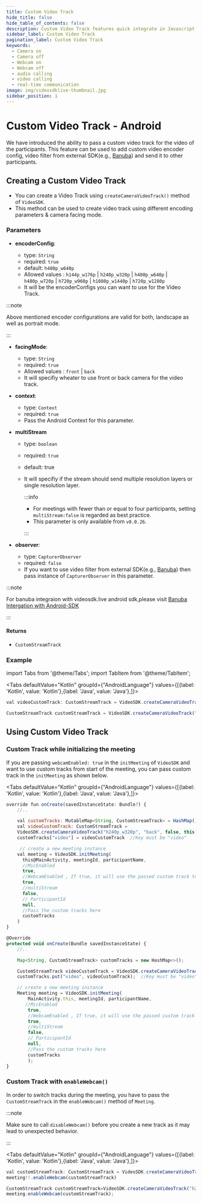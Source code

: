 ```yaml
---
title: Custom Video Track
hide_title: false
hide_table_of_contents: false
description: Custom Video Track features quick integrate in Javascript, React JS, Android, IOS, React Native, Flutter with Video SDK to add live video & audio conferencing to your applications.
sidebar_label: Custom Video Track
pagination_label: Custom Video Track
keywords:
  - Camera on
  - Camera off
  - Webcam on
  - Webcam off
  - audio calling
  - video calling
  - real-time communication
image: img/videosdklive-thumbnail.jpg
sidebar_position: 1
---
```


# Custom Video Track - Android

We have introduced the ability to pass a custom video track for the video of the participants. This feature can be used to add custom video encoder config, video filter from external SDK(e.g., [Banuba](https://www.banuba.com/)) and send it to other participants.

## Creating a Custom Video Track

- You can create a Video Track using `createCameraVideoTrack()` method of `VideoSDK`.
- This method can be used to create video track using different encoding parameters & camera facing mode.

### Parameters

- **encoderConfig**:

  - type: `String`
  - required: `true`
  - default: `h480p_w640p`
  - Allowed values : `h144p_w176p` | `h240p_w320p` | `h480p_w640p` | `h480p_w720p` | `h720p_w960p` | `h1080p_w1440p` | `h720p_w1280p`
  - It will be the encoderConfigs you can want to use for the Video Track.

:::note

Above mentioned encoder configurations are valid for both, landscape as well as portrait mode.

:::

- **facingMode**:

  - type: `String`
  - required: `true`
  - Allowed values : `front` | `back`
  - It will specifiy wheater to use front or back camera for the video track.

- **context**:

  - type: `Context`
  - required: `true`
  - Pass the Android Context for this parameter.

- **multiStream**

  - type: `boolean`
  - required: `true`
  - default: true
  - It will specifiy if the stream should send multiple resolution layers or single resolution layer.

    :::info

    - For meetings with fewer than or equal to four participants, setting `multiStream:false` is regarded as best practice.
    - This parameter is only available from `v0.0.26`.

    :::

- **observer**:

  - type: `CapturerObserver`
  - required: `false`
  - If you want to use video filter from external SDK(e.g., [Banuba](https://www.banuba.com/)) then pass instance of `CapturerObserver` in this parameter.

:::note

For banuba integraion with videosdk.live android sdk,please visit [Banuba Intergation with Android-SDK](../../extras/banuba-integration.md)

:::

#### Returns

- `CustomStreamTrack`

### Example

import Tabs from '@theme/Tabs';
import TabItem from '@theme/TabItem';

<Tabs
defaultValue="Kotlin"
groupId={"AndroidLanguage"}
values={[{label: 'Kotlin', value: 'Kotlin'},{label: 'Java', value: 'Java'},]}>

<TabItem value="Kotlin">

```javascript
val videoCustomTrack: CustomStreamTrack = VideoSDK.createCameraVideoTrack("h240p_w320p", "front", false, this)
```

</TabItem>

<TabItem value="Java">

```javascript
CustomStreamTrack customStreamTrack = VideoSDK.createCameraVideoTrack("h240p_w320p", "front", false, this);
```

</TabItem>

</Tabs>

## Using Custom Video Track

### Custom Track while initializing the meeting

If you are passing `webcamEnabled: true` in the `initMeeting` of `VideoSDK` and want to use custom tracks from start of the meeting, you can pass custom track in the `initMeeting` as shown below.

<Tabs
defaultValue="Kotlin"
groupId={"AndroidLanguage"}
values={[{label: 'Kotlin', value: 'Kotlin'},{label: 'Java', value: 'Java'},]}>

<TabItem value="Kotlin">

```js
override fun onCreate(savedInstanceState: Bundle?) {
    //..

    val customTracks: MutableMap<String, CustomStreamTrack> = HashMap()
    val videoCustomTrack: CustomStreamTrack =
    VideoSDK.createCameraVideoTrack("h240p_w320p", "back", false, this)
    customTracks["video"] = videoCustomTrack  //Key must be "video"

     // create a new meeting instance
    val meeting = VideoSDK.initMeeting(
      this@MainActivity, meetingId, participantName,
      //MicEnabled
      true,
      //WebcamEnabled , If true, it will use the passed custom track to turn webcam on
      true,
      //multiStream
      false,
      // ParticipantId
      null,
      //Pass the custom tracks here
      customTracks
    )
}
```

</TabItem>

<TabItem value="Java">

```js
@Override
protected void onCreate(Bundle savedInstanceState) {
    //..

    Map<String, CustomStreamTrack> customTracks = new HashMap<>();

    CustomStreamTrack videoCustomTrack = VideoSDK.createCameraVideoTrack("h240p_w320p", "back", false, this);
    customTracks.put("video", videoCustomTrack);  //Key must be "video"

    // create a new meeting instance
    Meeting meeting = VideoSDK.initMeeting(
        MainActivity.this, meetingId, participantName,
       //MicEnabled
        true,
        //WebcamEnabled , If true, it will use the passed custom track to turn webcam on
        true,
        //multiStream
        false,
        // ParticipantId
        null,
        //Pass the custom tracks here
        customTracks
        );
}
```

</TabItem>

</Tabs>

### Custom Track with `enableWebcam()`

In order to switch tracks during the meeting, you have to pass the `CustomStreamTrack` in the `enableWebcam()` method of `Meeting`.

:::note

Make sure to call `disableWebcam()` before you create a new track as it may lead to unexpected behavior.

:::

<Tabs
defaultValue="Kotlin"
groupId={"AndroidLanguage"}
values={[{label: 'Kotlin', value: 'Kotlin'},{label: 'Java', value: 'Java'},]}>

<TabItem value="Kotlin">

```javascript
val customStreamTrack: CustomStreamTrack = VideoSDK.createCameraVideoTrack("h240p_w320p", "back", false, this)
meeting!!.enableWebcam(customStreamTrack)
```

</TabItem>

<TabItem value="Java">

```javascript
CustomStreamTrack customStreamTrack=VideoSDK.createCameraVideoTrack("h240p_w320p", "back", false, this);
meeting.enableWebcam(customStreamTrack);
```

</TabItem>

</Tabs>
